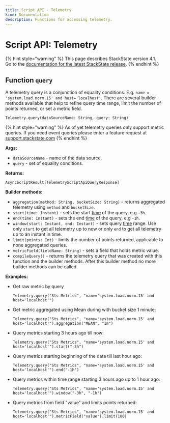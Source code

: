 ```yaml
---
title: Script API - Telemetry
kind: Documentation
description: Functions for accessing telemetry.
---
```


# Script API: Telemetry

{% hint style="warning" %}
This page describes StackState version 4.1.  
Go to the [documentation for the latest StackState release](https://docs.stackstate.com/).
{% endhint %}

## Function `query`

A telemetry query is a conjunction of equality conditions. E.g. `name = 'system.load.norm.15' and host='localhost'`. There are several builder methods available that help to refine query time range, limit the number of points returned, or set a metric field.

```text
Telemetry.query(dataSourceName: String, query: String)
```

{% hint style="warning" %}
As of yet telemetry queries only support metric queries. If you need event queries please enter a feature request at [support.stackstate.com](https://support.stackstate.com)
{% endhint %}

**Args:**

* `dataSourceName` - name of the data source.
* `query` - set of equality conditions.

**Returns:**

`AsyncScriptResult[TelemetryScriptApiQueryResponse]`

**Builder methods:**

* `aggregation(method: String, bucketSize: String)` - returns aggregated telemetry using `method` and `bucketSize`.
* `start(time: Instant)` - sets the start [time](/develop/reference/scripting/script-apis/time.md) of the query, e.g `-3h`.
* `end(time: Instant)` - sets the end [time](/develop/reference/scripting/script-apis/time.md) of the query, e.g `-1h`.
* `window(start: Instant, end: Instant)` - sets query [time](/develop/reference/scripting/script-apis/time.md) range. Use only `start` to get all telemetry up to now or only `end` to get all telemetry up to an instant in time.
* `limit(points: Int)` - limits the number of points returned, applicable to none aggregated queries.
* `metricField(fieldName: String)` - sets a field that holds metric value.
* `compileQuery()` - returns the telemetry query that was created with this function and the builder methods. After this builder method no more builder methods can be called.

**Examples:**

* Get raw metric by query

  ```text
  Telemetry.query("Sts Metrics", "name='system.load.norm.15' and host='localhost'")
  ```

* Get metric aggregated using Mean during with bucket size 1 minute:

  ```text
  Telemetry.query("Sts Metrics", "name='system.load.norm.15' and host='localhost'").aggregation("MEAN", "1m")
  ```

* Query metrics starting 3 hours ago till now:

  ```text
  Telemetry.query("Sts Metrics", "name='system.load.norm.15' and host='localhost'").start("-3h")
  ```

* Query metrics starting beginning of the data till last hour ago:

  ```text
  Telemetry.query("Sts Metrics", "name='system.load.norm.15' and host='localhost'").end("-1h")
  ```

* Query metrics within time range starting 3 hours ago up to 1 hour ago:

  ```text
  Telemetry.query("Sts Metrics", "name='system.load.norm.15' and host='localhost'").window("-3h", "-1h")
  ```

* Query metrics from field "value" and limits points returned:

  ```text
  Telemetry.query("Sts Metrics", "name='system.load.norm.15' and host='localhost'").metricField("value").limit(100)
  ```


